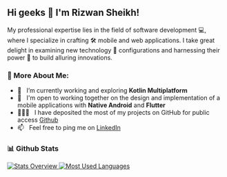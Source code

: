 ## Hi geeks 👋 I'm Rizwan Sheikh!

My professional expertise lies in the field of software development 💻, where I specialize in crafting 🛠️ mobile and web applications.
I take great delight in examining new technology 🚀 configurations and harnessing their power 💪 to build alluring innovations.

### 📖 More About Me:
- 🔭 &nbsp; I’m currently working and exploring **Kotlin Multiplatform**
- 🤝 &nbsp; I'm open to working together on the design and implementation of a mobile applications with **Native Android** and **Flutter**
- 👨🏻‍💻 &nbsp; I have deposited the most of my projects on GitHub for public access [Github](https://github.com/rizzSheikh?tab=repositories)
- 📫 &nbsp; Feel free to ping me on [LinkedIn](www.linkedin.com/in/mohammad-rizwan-sheikh-8b4437171)


### 📊 Github Stats
<a href='https://github.com/rizzSheikh/github-stats-transparent'>
  
![Stats Overview](https://raw.githubusercontent.com/rizzSheikh/github-stats-transparent/output/generated/overview.svg)
![Most Used Languages](https://raw.githubusercontent.com/rizzSheikh/github-stats-transparent/output/generated/languages.svg)
